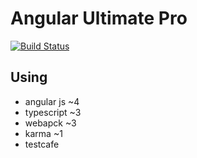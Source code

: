 # Angular Ultimate Pro

[![Build Status](https://travis-ci.org/joma74/angular-ultimate-pro.svg?branch=master)](https://travis-ci.org/joma74/angular-ultimate-pro)

## Using

- angular js ~4
- typescript ~3
- webapck ~3
- karma ~1
- testcafe
